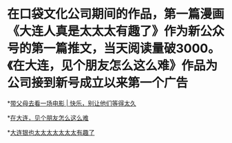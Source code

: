 # 在口袋文化公司期间的作品，第一篇漫画《大连人真是太太太有趣了》作为新公众号的第一篇推文，当天阅读量破3000。《在大连，见个朋友怎么这么难》作品为公司接到新号成立以来第一个广告

*[带父母去看一场电影 | 快乐，别让他们等得太久](https://mp.weixin.qq.com/s?__biz=MzU5ODg3MTExMA==&mid=2247484004&idx=1&sn=43edb10377a53cb6421a2b4c74463432&chksm=febcdf4dc9cb565bbfab35f2b9d9b836d95563ceb3101c49a9cdb8975c7c65b9c00cd6e72b3b&scene=38)

*[在大连，见个朋友怎么这么难](https://mp.weixin.qq.com/s?__biz=MzU5ODg3MTExMA==&mid=2247483924&idx=1&sn=71e986e243b4bcab0dc60ad0cd1f59f4&chksm=febcdf3dc9cb562baf49d4cf7dab943be3559c7de99c987492e15d3d31461543a7688c6dfcb1&token=1074939955&lang=zh_CN)

*[大连银也太太太太太太太有趣了](https://mp.weixin.qq.com/s?__biz=MzU0MTM0OTgzMA==&mid=2247483660&idx=1&sn=aa59870c7fd9dc9c47d30115a386d552&chksm=fb2a03a5cc5d8ab36714aee084b3088b3140ddd8f4ec9be8d815a881e9ad3d333479283d5759&scene=38)
